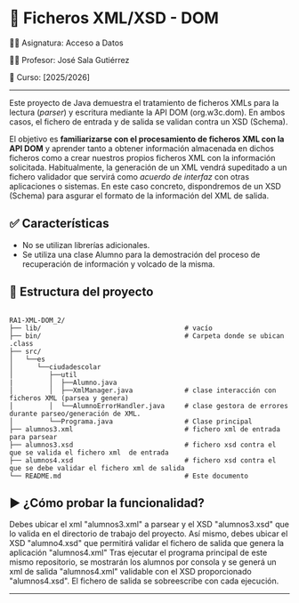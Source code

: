 # 📝 Ficheros XML/XSD - DOM

👨‍🏫 Asignatura: Acceso a Datos

🧑‍💻 Profesor: José Sala Gutiérrez

📆 Curso: [2025/2026]

---

Este proyecto de Java demuestra el tratamiento de ficheros XMLs para la lectura (*parser*) y escritura mediante la API DOM (org.w3c.dom). En ambos casos, el fichero de entrada y de salida se validan contra un XSD (Schema).

El objetivo es **familiarizarse con el procesamiento de ficheros XML con la API DOM** y aprender tanto a obtener información almacenada en dichos ficheros como a crear nuestros propios ficheros XML con la información solicitada. Habitualmente, la generación de un XML vendrá supeditado a un fichero validador que servirá como *acuerdo de interfaz* con otras aplicaciones o sistemas. En este caso concreto, dispondremos de un XSD (Schema) para asgurar el formato de la información del XML de salida.

## ✅ Características

- No se utilizan librerías adicionales.
- Se utiliza una clase Alumno para la demostración del proceso de recuperación de información y volcado de la misma.

## 📁 Estructura del proyecto

```text

RA1-XML-DOM_2/
├── lib/                                    # vacío
├── bin/                                    # Carpeta donde se ubican .class
├── src/
│   └──es
│      └──ciudadescolar       
│         ├──util
|         │  ├──Alumno.java 
│         │  ├──XmlManager.java             # clase interacción con ficheros XML (parsea y genera) 
│         │  └──AlumnoErrorHandler.java     # clase gestora de errores durante parseo/generación de XML.
│         └──Programa.java                  # Clase principal
├── alumnos3.xml                            # fichero xml de entrada para parsear
├── alumnos3.xsd                            # fichero xsd contra el que se valida el fichero xml  de entrada
├── alumnos4.xsd                            # fichero xsd contra el que se debe validar el fichero xml de salida
└── README.md                               # Este documento

````

## ▶️ ¿Cómo probar la funcionalidad?

Debes ubicar el xml "alumnos3.xml" a parsear y el XSD "alumnos3.xsd" que lo valida en el directorio de trabajo del proyecto. Así mismo, debes ubicar el XSD "alumno4.xsd" que permitirá validar el fichero de salida que genera la aplicación "alumnos4.xml"
Tras ejecutar el programa principal de este mismo repositorio, se mostrarán los alumnos por consola y se generá un xml de salida "alumnos4.xml" validable con el XSD proporcionado "alumnos4.xsd". El fichero de salida se sobreescribe con cada ejecución.

---
